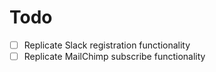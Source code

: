 # Todo

- [ ] Replicate Slack registration functionality
- [ ] Replicate MailChimp subscribe functionality
